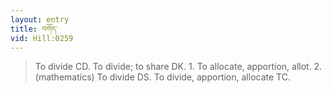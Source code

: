 ```yaml
---
layout: entry
title: བགོད་
vid: Hill:0259
---
```

> To divide CD. To divide; to share DK. 1. To allocate, apportion, allot. 2. (mathematics) To divide DS. To divide, apportion, allocate TC.
